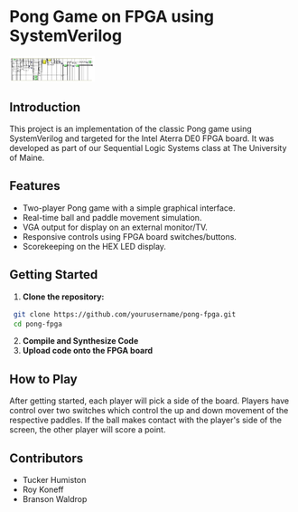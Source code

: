 # Pong Game on FPGA using SystemVerilog

  <img src="RTL Screenshots\zoomed_out_pong_rtl.jpg" width="30%" />


## Introduction

This project is an implementation of the classic Pong game using SystemVerilog and targeted for the Intel Aterra DE0 FPGA board. It was developed as part of our Sequential Logic Systems class at The University of Maine.

## Features

- Two-player Pong game with a simple graphical interface.
- Real-time ball and paddle movement simulation.
- VGA output for display on an external monitor/TV.
- Responsive controls using FPGA board switches/buttons.
- Scorekeeping on the HEX LED display.

## Getting Started

1. **Clone the repository:**

  ```bash
   git clone https://github.com/yourusername/pong-fpga.git
   cd pong-fpga
  ```
2. **Compile and Synthesize Code**
3. **Upload code onto the FPGA board**

## How to Play

After getting started, each player will pick a side of the board. Players have control over two switches which control the up and down movement of the respective paddles. If the ball makes contact with the player's side of the screen, the other player will score a point.


## Contributors

- Tucker Humiston
- Roy Koneff
- Branson Waldrop

